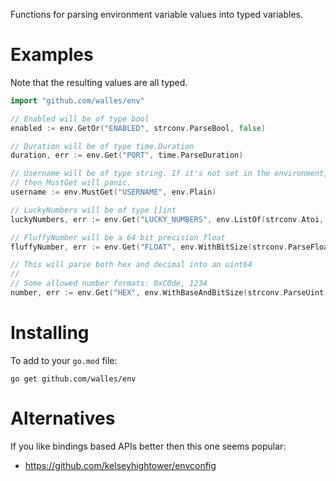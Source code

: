 Functions for parsing environment variable values into typed variables.

# Examples

Note that the resulting values are all typed.

```go
import "github.com/walles/env"

// Enabled will be of type bool
enabled := env.GetOr("ENABLED", strconv.ParseBool, false)

// Duration will be of type time.Duration
duration, err := env.Get("PORT", time.ParseDuration)

// Username will be of type string. If it's not set in the environment,
// then MustGet will panic.
username := env.MustGet("USERNAME", env.Plain)

// LuckyNumbers will be of type []int
luckyNumbers, err := env.Get("LUCKY_NUMBERS", env.ListOf(strconv.Atoi, ","))

// FluffyNumber will be a 64 bit precision float
fluffyNumber, err := env.Get("FLOAT", env.WithBitSize(strconv.ParseFloat, 64))

// This will parse both hex and decimal into an uint64
//
// Some allowed number formats: 0xC0de, 1234
number, err := env.Get("HEX", env.WithBaseAndBitSize(strconv.ParseUint, 0, 64))
```

# Installing

To add to your `go.mod` file:

```
go get github.com/walles/env
```

# Alternatives

If you like bindings based APIs better then this one seems popular:

* <https://github.com/kelseyhightower/envconfig>
